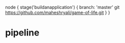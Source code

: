 node {
    stage('buildanapplication') {
        branch: 'master'
        git https://github.com/maheshryali/game-of-life.git 
        }
}
# pipeline
